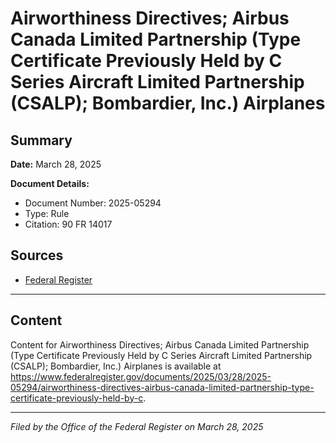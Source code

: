 # Airworthiness Directives; Airbus Canada Limited Partnership (Type Certificate Previously Held by C Series Aircraft Limited Partnership (CSALP); Bombardier, Inc.) Airplanes

## Summary

**Date:** March 28, 2025

**Document Details:**
- Document Number: 2025-05294
- Type: Rule
- Citation: 90 FR 14017

## Sources
- [Federal Register](https://www.federalregister.gov/documents/2025/03/28/2025-05294/airworthiness-directives-airbus-canada-limited-partnership-type-certificate-previously-held-by-c)

---

## Content

Content for Airworthiness Directives; Airbus Canada Limited Partnership (Type Certificate Previously Held by C Series Aircraft Limited Partnership (CSALP); Bombardier, Inc.) Airplanes is available at https://www.federalregister.gov/documents/2025/03/28/2025-05294/airworthiness-directives-airbus-canada-limited-partnership-type-certificate-previously-held-by-c.

---

*Filed by the Office of the Federal Register on March 28, 2025*
